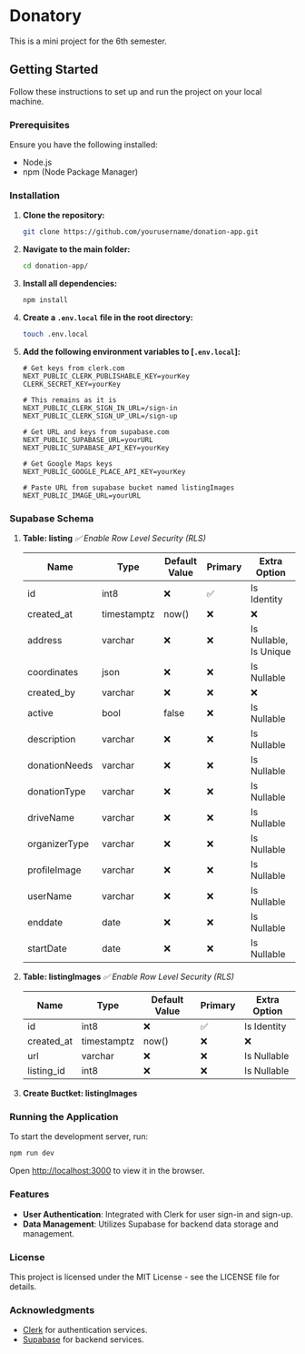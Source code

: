 # Donatory

This is a mini project for the 6th semester.

## Getting Started

Follow these instructions to set up and run the project on your local machine.

### Prerequisites

Ensure you have the following installed:

- Node.js
- npm (Node Package Manager)

### Installation

1. **Clone the repository:**

   ```bash
   git clone https://github.com/yourusername/donation-app.git
   ```

2. **Navigate to the main folder:**

   ```bash
   cd donation-app/
   ```

3. **Install all dependencies:**

   ```bash
   npm install
   ```

4. **Create a `.env.local` file in the root directory:**

   ```bash
   touch .env.local
   ```

5. **Add the following environment variables to [`.env.local`]:**

   ```env
   # Get keys from clerk.com
   NEXT_PUBLIC_CLERK_PUBLISHABLE_KEY=yourKey
   CLERK_SECRET_KEY=yourKey

   # This remains as it is
   NEXT_PUBLIC_CLERK_SIGN_IN_URL=/sign-in
   NEXT_PUBLIC_CLERK_SIGN_UP_URL=/sign-up

   # Get URL and keys from supabase.com
   NEXT_PUBLIC_SUPABASE_URL=yourURL
   NEXT_PUBLIC_SUPABASE_API_KEY=yourKey

   # Get Google Maps keys
   NEXT_PUBLIC_GOOGLE_PLACE_API_KEY=yourKey

   # Paste URL from supabase bucket named listingImages
   NEXT_PUBLIC_IMAGE_URL=yourURL
   ```

### Supabase Schema

1. **Table: listing**
   _✅ Enable Row Level Security (RLS)_

   | Name          | Type        | Default Value | Primary | Extra Option           |
   | ------------- | ----------- | ------------- | ------- | ---------------------- |
   | id            | int8        | ❌            | ✅      | Is Identity            |
   | created_at    | timestamptz | now()         | ❌      | ❌                     |
   | address       | varchar     | ❌            | ❌      | Is Nullable, Is Unique |
   | coordinates   | json        | ❌            | ❌      | Is Nullable            |
   | created_by    | varchar     | ❌            | ❌      | ❌                     |
   | active        | bool        | false         | ❌      | Is Nullable            |
   | description   | varchar     | ❌            | ❌      | Is Nullable            |
   | donationNeeds | varchar     | ❌            | ❌      | Is Nullable            |
   | donationType  | varchar     | ❌            | ❌      | Is Nullable            |
   | driveName     | varchar     | ❌            | ❌      | Is Nullable            |
   | organizerType | varchar     | ❌            | ❌      | Is Nullable            |
   | profileImage  | varchar     | ❌            | ❌      | Is Nullable            |
   | userName      | varchar     | ❌            | ❌      | Is Nullable            |
   | enddate       | date        | ❌            | ❌      | Is Nullable            |
   | startDate     | date        | ❌            | ❌      | Is Nullable            |

2. **Table: listingImages**
   _✅ Enable Row Level Security (RLS)_

   | Name       | Type        | Default Value | Primary | Extra Option |
   | ---------- | ----------- | ------------- | ------- | ------------ |
   | id         | int8        | ❌            | ✅      | Is Identity  |
   | created_at | timestamptz | now()         | ❌      | ❌           |
   | url        | varchar     | ❌            | ❌      | Is Nullable  |
   | listing_id | int8        | ❌            | ❌      | Is Nullable  |

3. **Create Buctket: listingImages**

### Running the Application

To start the development server, run:

```bash
npm run dev
```

Open [http://localhost:3000](http://localhost:3000) to view it in the browser.

### Features

- **User Authentication**: Integrated with Clerk for user sign-in and sign-up.
- **Data Management**: Utilizes Supabase for backend data storage and management.

### License

This project is licensed under the MIT License - see the LICENSE file for details.

### Acknowledgments

- [Clerk](https://clerk.com) for authentication services.
- [Supabase](https://supabase.com) for backend services.
